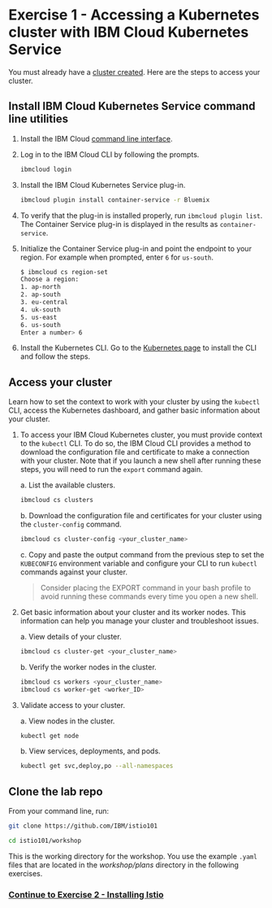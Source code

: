 # Exercise 1 - Accessing a Kubernetes cluster with IBM Cloud Kubernetes Service

You must already have a [cluster created](https://console.bluemix.net/docs/containers/container_index.html#container_index). Here are the steps to access your cluster.

## Install IBM Cloud Kubernetes Service command line utilities

1. Install the IBM Cloud [command line interface](https://console.bluemix.net/docs/cli/reference/bluemix_cli/get_started.html#getting-started).

2.  Log in to the IBM Cloud CLI by following the prompts.
    
    ```bash
    ibmcloud login
    ```

3.  Install the IBM Cloud Kubernetes Service plug-in.

    ```bash
    ibmcloud plugin install container-service -r Bluemix
    ```

4. To verify that the plug-in is installed properly, run `ibmcloud plugin list`. The Container Service plug-in is displayed in the results as `container-service`.

5.  Initialize the Container Service plug-in and point the endpoint to your region. For example when prompted, enter `6` for `us-south`.
    ```bash
    $ ibmcloud cs region-set
    Choose a region:
    1. ap-north
    2. ap-south
    3. eu-central
    4. uk-south
    5. us-east
    6. us-south
    Enter a number> 6
    ```
    
6. Install the Kubernetes CLI. Go to the [Kubernetes page](https://kubernetes.io/docs/tasks/tools/install-kubectl/#install-kubectl-binary-via-curl) to install the CLI and follow the steps.


## Access your cluster
Learn how to set the context to work with your cluster by using the `kubectl` CLI, access the Kubernetes dashboard, and gather basic information about your cluster.

1.  To access your IBM Cloud Kubernetes cluster, you must provide context to the `kubectl` CLI. To do so, the IBM Cloud CLI provides a method to download the configuration file and certificate to make a connection with your cluster. Note that if you launch a new shell after running these steps, you will need to run the `export` command again.

    a. List the available clusters.
    
    ```bash
    ibmcloud cs clusters
    ```
    
    b. Download the configuration file and certificates for your cluster using the `cluster-config` command.
    
    ```bash
    ibmcloud cs cluster-config <your_cluster_name>
    ```
    
    c. Copy and paste the output command from the previous step to set the `KUBECONFIG` environment variable and configure your CLI to run `kubectl` commands against your cluster.

    > Consider placing the EXPORT command in your bash profile to avoid running these commands every time you open a new shell.

2.  Get basic information about your cluster and its worker nodes. This information can help you manage your cluster and troubleshoot issues.

    a.  View details of your cluster.
    
    ```bash
    ibmcloud cs cluster-get <your_cluster_name>
    ```

    b.  Verify the worker nodes in the cluster.   
    ```bash
    ibmcloud cs workers <your_cluster_name>
    ibmcloud cs worker-get <worker_ID>
    ```

3.  Validate access to your cluster.

    a.  View nodes in the cluster.

    ```bash
    kubectl get node
    ```

    b.  View services, deployments, and pods.

    ```bash
    kubectl get svc,deploy,po --all-namespaces
    ```
    
## Clone the lab repo

From your command line, run:
   
```bash   
git clone https://github.com/IBM/istio101

cd istio101/workshop
```

This is the working directory for the workshop. You use the example `.yaml` files that are located in the _workshop/plans_ directory in the following exercises.

### [Continue to Exercise 2 - Installing Istio](../exercise-2/README.md)
